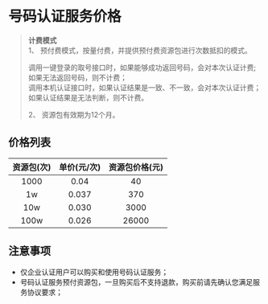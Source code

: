 # 号码认证服务价格



> **计费模式**  
>1、 预付费模式，按量付费，并提供预付费资源包进行次数抵扣的模式。  
>
>    调用一键登录的取号接口时，如果能够成功返回号码，会对本次认证计费;如果无法返回号码，则不计费；  
>    调用本机认证接口时，如果认证结果是一致、不一致，会对本次认证计费；如果认证结果是无法判断，则不计费。 
>  
>2、 资源包有效期为12个月。



## 价格列表

| 资源包(次)   | 单价(元/次) | 资源包价格(元) | 
| :----------: | :-----------: | :----------: | 
|1000|0.04|40| 
|1w|0.037|370|
|10w|0.030|3000|
|100w|0.026|26000|



## 注意事项

- 仅企业认证用户可以购买和使用号码认证服务；
- 号码认证服务预付资源包，一旦购买后不支持退款，购买前请先确认您满足服务协议要求；
